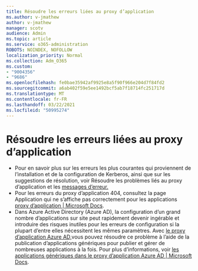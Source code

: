 ```yaml
---
title: Résoudre les erreurs liées au proxy d’application
ms.author: v-jmathew
author: v-jmathew
manager: scotv
audience: Admin
ms.topic: article
ms.service: o365-administration
ROBOTS: NOINDEX, NOFOLLOW
localization_priority: Normal
ms.collection: Adm_O365
ms.custom:
- "9004356"
- "9686"
ms.openlocfilehash: fe0bae35942af9925e8a5f90f966e204d7f84fd2
ms.sourcegitcommit: a6ab402f59e5ee1492bcf5ab7f18714fc251717d
ms.translationtype: MT
ms.contentlocale: fr-FR
ms.lasthandoff: 03/22/2021
ms.locfileid: "50995274"
---
```

# <a name="troubleshoot-errors-related-to-application-proxy"></a>Résoudre les erreurs liées au proxy d’application

- Pour en savoir plus sur les erreurs les plus courantes qui proviennent de l’installation et de la configuration de Kerberos, ainsi que sur les suggestions de résolution, voir Résoudre les problèmes liés au proxy d’application et les [messages d’erreur.](https://docs.microsoft.com/azure/active-directory/manage-apps/application-proxy-troubleshoot#kerberos-errors)
- Pour les erreurs du proxy d’application 404, consultez la page Application qui ne s’affiche pas correctement pour les applications [proxy d’application | Microsoft Docs](https://docs.microsoft.com/azure/active-directory/manage-apps/application-proxy-page-appearance-broken-problem).
- Dans Azure Active Directory (Azure AD), la configuration d’un grand nombre d’applications sur site peut rapidement devenir ingérable et introduire des risques inutiles pour les erreurs de configuration si la plupart d’entre elles nécessitent les mêmes paramètres. Avec [le proxy d’application Azure AD,](https://docs.microsoft.com/azure/active-directory/manage-apps/application-proxy)vous pouvez résoudre ce problème à l’aide de la publication d’applications génériques pour publier et gérer de nombreuses applications à la fois. Pour plus d’informations, voir [les applications génériques dans le proxy d’application Azure AD | Microsoft Docs](https://docs.microsoft.com/azure/active-directory/manage-apps/application-proxy-wildcard).
